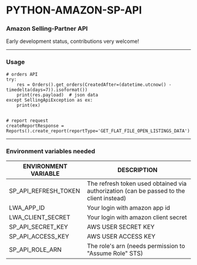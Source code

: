 # PYTHON-AMAZON-SP-API
### Amazon Selling-Partner API

Early development status, contributions very welcome!

---
### Usage

```
# orders API
try:
    res = Orders().get_orders(CreatedAfter=(datetime.utcnow() - timedelta(days=7)).isoformat())
    print(res.payload)  # json data
except SellingApiException as ex:
    print(ex)


# report request     
createReportResponse = Reports().create_report(reportType='GET_FLAT_FILE_OPEN_LISTINGS_DATA')

```
---

### Environment variables needed

| ENVIRONMENT VARIABLE  | DESCRIPTION | 
|---|---|
| SP_API_REFRESH_TOKEN  | The refresh token used obtained via authorization (can be passed to the client instead)  |
| LWA_APP_ID | Your login with amazon app id |
| LWA_CLIENT_SECRET | Your login with amazon client secret |
| SP_API_SECRET_KEY | AWS USER SECRET KEY |
| SP_API_ACCESS_KEY | AWS USER ACCESS KEY |
| SP_API_ROLE_ARN | The role's arn (needs permission to "Assume Role" STS) |
